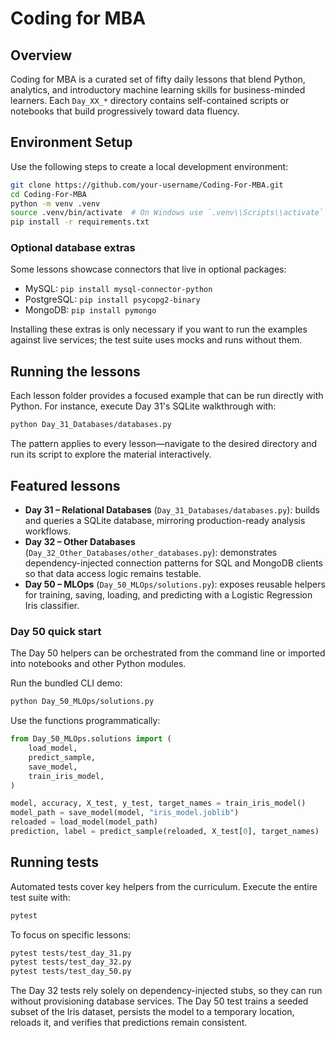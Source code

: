 # Coding for MBA

## Overview

Coding for MBA is a curated set of fifty daily lessons that blend Python,
analytics, and introductory machine learning skills for business-minded
learners. Each `Day_XX_*` directory contains self-contained scripts or
notebooks that build progressively toward data fluency.

## Environment Setup

Use the following steps to create a local development environment:

```bash
git clone https://github.com/your-username/Coding-For-MBA.git
cd Coding-For-MBA
python -m venv .venv
source .venv/bin/activate  # On Windows use `.venv\\Scripts\\activate`
pip install -r requirements.txt
```

### Optional database extras

Some lessons showcase connectors that live in optional packages:

- MySQL: `pip install mysql-connector-python`
- PostgreSQL: `pip install psycopg2-binary`
- MongoDB: `pip install pymongo`

Installing these extras is only necessary if you want to run the examples
against live services; the test suite uses mocks and runs without them.

## Running the lessons

Each lesson folder provides a focused example that can be run directly with
Python. For instance, execute Day 31's SQLite walkthrough with:

```bash
python Day_31_Databases/databases.py
```

The pattern applies to every lesson—navigate to the desired directory and run
its script to explore the material interactively.

## Featured lessons

- **Day 31 – Relational Databases** (`Day_31_Databases/databases.py`): builds and
  queries a SQLite database, mirroring production-ready analysis workflows.
- **Day 32 – Other Databases** (`Day_32_Other_Databases/other_databases.py`):
  demonstrates dependency-injected connection patterns for SQL and MongoDB
  clients so that data access logic remains testable.
- **Day 50 – MLOps** (`Day_50_MLOps/solutions.py`): exposes reusable helpers for
  training, saving, loading, and predicting with a Logistic Regression Iris
  classifier.

### Day 50 quick start

The Day 50 helpers can be orchestrated from the command line or imported into
notebooks and other Python modules.

Run the bundled CLI demo:

```bash
python Day_50_MLOps/solutions.py
```

Use the functions programmatically:

```python
from Day_50_MLOps.solutions import (
    load_model,
    predict_sample,
    save_model,
    train_iris_model,
)

model, accuracy, X_test, y_test, target_names = train_iris_model()
model_path = save_model(model, "iris_model.joblib")
reloaded = load_model(model_path)
prediction, label = predict_sample(reloaded, X_test[0], target_names)
```

## Running tests

Automated tests cover key helpers from the curriculum. Execute the entire test
suite with:

```bash
pytest
```

To focus on specific lessons:

```bash
pytest tests/test_day_31.py
pytest tests/test_day_32.py
pytest tests/test_day_50.py
```

The Day 32 tests rely solely on dependency-injected stubs, so they can run
without provisioning database services. The Day 50 test trains a seeded subset
of the Iris dataset, persists the model to a temporary location, reloads it, and
verifies that predictions remain consistent.
